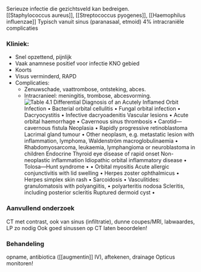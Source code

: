 Serieuze infectie die gezichtsveld kan bedreigen.  
[[Staphylococcus aureus]], [[Streptococcus pyogenes]], [[Haemophilus influenzae]]
Typisch vanuit sinus (paranasaal, etmoid)
 4% intracraniële complicaties
### Kliniek:
- Snel opzettend, pijnlijk
- Vaak anamnese positief voor infectie KNO gebied
- Koorts
- Visus verminderd, RAPD
- Complicaties:
    - Zenuwschade, vaattrombose, ontsteking, abces.
    - Intracranieel: meningitis, trombose, abcesvorming.
 ![Table 4.1 Differential Diagnosis of an Acutely Inflamed Orbit Infection • Bacterial orbital cellulitis • Fungal orbital infection • Dacryocystitis • Infective dacryoadenitis Vascular lesions • Acute orbital haemorrhage • Cavernous sinus thrombosis • Carotid—cavernous fistula Neoplasia • Rapidly progressive retinoblastoma Lacrimal gland tumour • Other neoplasm, e.g. metastatic lesion with inflammation, lymphoma, Waldenström macroglobulinaemia • Rhabdomyosarcoma, leukaemia, lymphangioma or neuroblastoma in children Endocrine Thyroid eye disease of rapid onset Non-neoplastic inflammation Idiopathic orbital inflammatory disease • Tolosa—Hunt syndrome • • Orbital myositis Acute allergic conjunctivitis with lid swelling • Herpes zoster ophthalmicus • Herpes simplex skin rash • Sarcoidosis • Vasculitides: granulomatosis with polyangiitis, • polyarteritis nodosa Scleritis, including posterior scleritis Ruptured dermoid cyst • ](Exported%20image%2020240720125436-0.png)
### Aanvullend onderzoek 
CT met contrast, ook van sinus (infiltratie), dunne coupes/MRI, labwaardes, LP zo nodig
Ook goed sinussen op CT laten beoordelen!
 
### Behandeling
opname, antibiotica ([[augmentin]] IV), aftekenen, drainage
Opticus monitoren!
